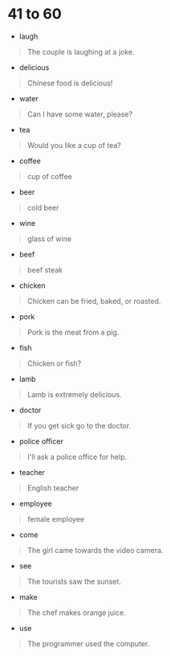# 41 to 60
- laugh
> The couple is laughing at a joke.
- delicious
> Chinese food is delicious!
- water
> Can I have some water, please?
- tea
> Would you like a cup of tea?
- coffee
> cup of coffee
- beer
> cold beer
- wine
> glass of wine
- beef
> beef steak
- chicken
> Chicken can be fried, baked, or roasted.
- pork
> Pork is the meat from a pig.
- fish
> Chicken or fish?
- lamb
> Lamb is extremely delicious.
- doctor
> If you get sick go to the doctor.
- police officer
> I'll ask a police office for help.
- teacher
> English teacher
- employee
> female employee
- come
> The girl came towards the video camera.
- see
> The tourists saw the sunset.
- make
> The chef makes orange juice.
- use
> The programmer used the computer.
